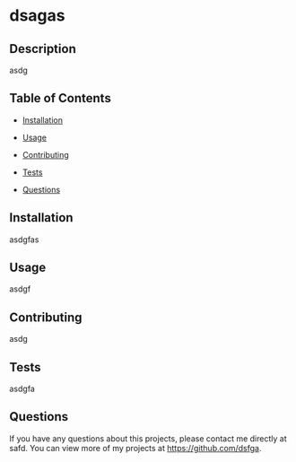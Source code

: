 # dsagas
  

  
  ## Description 
  asdg
  ## Table of Contents
  * [Installation](#installation)
  * [Usage](#usage)
  
  * [Contributing](#contributing)
  * [Tests](#tests)
  * [Questions](#questions)
  
  ## Installation 
  asdgfas
  ## Usage 
  asdgf

  

  ## Contributing 
  asdg
  ## Tests
  asdgfa
  ## Questions
  If you have any questions about this projects, please contact me directly at safd. You can view more of my projects at https://github.com/dsfga.

